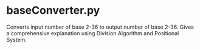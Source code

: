 # baseConverter.py
Converts input number of base 2-36 to output number of base 2-36.
Gives a comprehensive explanation using Division Algorithm and Positional System.
